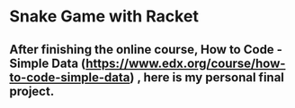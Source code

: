 # Snake Game with Racket

## After finishing the online course, How to Code - Simple Data (https://www.edx.org/course/how-to-code-simple-data) , here is my personal final project.
